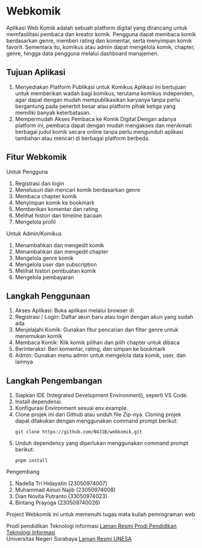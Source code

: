 # Webkomik
Aplikasi Web Komik adalah sebuah platform digital yang dirancang untuk memfasilitasi pembaca dan kreator komik. Pengguna dapat membaca komik berdasarkan genre, memberi rating dan komentar, serta menyimpan komik favorit. Sementara itu, komikus atau admin dapat mengelola komik, chapter, genre, hingga data pengguna melalui dashboard manajemen.

## Tujuan Aplikasi
1. Menyediakan Platform Publikasi untuk Komikus 
Aplikasi ini bertujuan untuk memberikan wadah bagi komikus, terutama komikus independen, agar dapat dengan mudah mempublikasikan karyanya tanpa perlu bergantung pada penerbit besar atau platform pihak ketiga yang memiliki banyak keterbatasan. 
2. Mempermudah Akses Pembaca ke Komik Digital 
Dengan adanya platform ini, pembaca dapat dengan mudah mengakses dan menikmati berbagai judul komik secara online tanpa perlu mengunduh aplikasi tambahan atau mencari di berbagai platform berbeda.

## Fitur Webkomik
Untuk Pengguna
1. Registrasi dan login
2. Menelusuri dan mencari komik berdasarkan genre
3. Membaca chapter komik
4. Menyimpan komik ke bookmark
5. Memberikan komentar dan rating
6. Melihat histori dan timeline bacaan
7. Mengelola profil

Untuk Admin/Komikus
1. Menambahkan dan mengedit komik
2. Menambahkan dan mengedit chapter
3. Mengelola genre komik
4. Mengelola user dan subscription
5. Melihat histori pembuatan komik
6. Mengelola pembayaran

## Langkah Penggunaan 
1. Akses Aplikasi: Buka aplikasi melalui browser di 
2. Registrasi / Login: Daftar akun baru atau login dengan akun yang sudah ada
3. Menjelajahi Komik: Gunakan fitur pencarian dan filter genre untuk menemukan komik
4. Membaca Komik: Klik komik pilihan dan pilih chapter untuk dibaca
5. Berinteraksi: Beri komentar, rating, dan simpan ke bookmark
6. Admin: Gunakan menu admin untuk mengelola data komik, user, dan lainnya

## Langkah Pengembangan
1. Siapkan IDE (Integrated Development Environment), seperti VS Code.
2. Install dependensi.
3. Konfigurasi Environment sesuai env.example.
4. Clone projek ini dari Github atau unduh file Zip-nya. Cloning projek dapat dilakukan dengan menggunakan command prompt berikut:
    ```
    git clone https://github.com/N4J1B/webkomik.git
    ```
5. Unduh dependency yang diperlukan menggunakan command prompt berikut:
    ```
    pnpm install
    ```

Pengembang
1. Nadella Tri Hidayatin (23050974007)
2. Muhammad Ainun Najib (23050974008)
3. Dian Novita Putranto (33050974023)
4. Bintang Prayoga      (230509740026)

Project Webkomik ini untuk memenuhi tugas mata kuliah pemrograman web

Prodi pendidikan Teknologi informasi [Laman Resmi Prodi Pendidikan Teknologi Informasi](https://pendidikan-ti.ft.unesa.ac.id/)\
Universitas Negeri Surabaya [Laman Resmi UNESA](https://unesa.ac.id)
